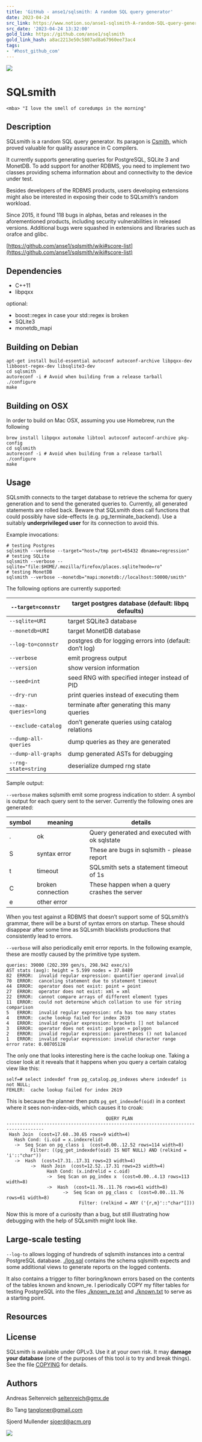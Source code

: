 ```yaml
---
title: 'GitHub - anse1/sqlsmith: A random SQL query generator'
date: 2023-04-24
src_link: https://www.notion.so/anse1-sqlsmith-A-random-SQL-query-generator-b1396ad60b3449fab684181bb39504b4
src_date: '2023-04-24 13:32:00'
gold_link: https://github.com/anse1/sqlsmith
gold_link_hash: a8ac2213e50c5807ad8a67960ee73ac4
tags:
- '#host_github_com'
---
```


[![](/anse1/sqlsmith/raw/master/logo.png)](/anse1/sqlsmith/blob/master/logo.png)


SQLsmith
========



```
<mba> "I love the smell of coredumps in the morning"

```

Description
-----------


SQLsmith is a random SQL query generator. Its paragon is [Csmith](https://embed.cs.utah.edu/csmith/),
 which proved valuable for quality assurance in C compilers.


It currently supports generating queries for PostgreSQL, SQLite 3 and
 MonetDB. To add support for another RDBMS, you need to implement two
 classes providing schema information about and connectivity to the
 device under test.


Besides developers of the RDBMS products, users developing extensions
 might also be interested in exposing their code to SQLsmith’s random
 workload.


Since 2015, it found 118 bugs in alphas, betas and releases in the
 aforementioned products, including security vulnerabilities in
 released versions. Additional bugs were squashed in extensions and
 libraries such as orafce and glibc.


[https://github.com/anse1/sqlsmith/wiki#score-list](https://github.com/anse1/sqlsmith/wiki#score-list)


Dependencies
------------


* C++11
* libpqxx


optional:


* boost::regex in case your std::regex is broken
* SQLite3
* monetdb\_mapi


Building on Debian
------------------



```
apt-get install build-essential autoconf autoconf-archive libpqxx-dev libboost-regex-dev libsqlite3-dev
cd sqlsmith
autoreconf -i # Avoid when building from a release tarball
./configure
make

```

Building on OSX
---------------


In order to build on Mac OSX, assuming you use Homebrew, run the following



```
brew install libpqxx automake libtool autoconf autoconf-archive pkg-config
cd sqlsmith
autoreconf -i # Avoid when building from a release tarball
./configure
make

```

Usage
-----


SQLsmith connects to the target database to retrieve the schema for
 query generation and to send the generated queries to. Currently, all
 generated statements are rolled back. Beware that SQLsmith does call
 functions that could possibly have side-effects
 (e.g. pg\_terminate\_backend). Use a suitably **underprivileged user**
 for its connection to avoid this.


Example invocations:



```
# testing Postgres
sqlsmith --verbose --target="host=/tmp port=65432 dbname=regression"
# testing SQLite
sqlsmith --verbose --sqlite="file:$HOME/.mozilla/firefox/places.sqlite?mode=ro"
# testing MonetDB
sqlsmith --verbose --monetdb="mapi:monetdb://localhost:50000/smith"

```

The following options are currently supported:




| `--target=connstr` | target postgres database (default: libpq defaults) |
| --- | --- |
| `--sqlite=URI` | target SQLite3 database |
| `--monetdb=URI` | target MonetDB database |
| `--log-to=connstr` | postgres db for logging errors into (default: don’t log) |
| `--verbose` | emit progress output |
| `--version` | show version information |
| `--seed=int` | seed RNG with specified integer instead of PID |
| `--dry-run` | print queries instead of executing them |
| `--max-queries=long` | terminate after generating this many queries |
| `--exclude-catalog` | don’t generate queries using catalog relations |
| `--dump-all-queries` | dump queries as they are generated |
| `--dump-all-graphs` | dump generated ASTs for debugging |
| `--rng-state=string` | deserialize dumped rng state |


Sample output:


`--verbose` makes sqlsmith emit some progress indication to stderr. A
 symbol is output for each query sent to the server. Currently the
 following ones are generated:




| symbol | meaning | details |
| --- | --- | --- |
| . | ok | Query generated and executed with ok sqlstate |
| S | syntax error | These are bugs in sqlsmith - please report |
| t | timeout | SQLsmith sets a statement timeout of 1s |
| C | broken connection | These happen when a query crashes the server |
| e | other error |


When you test against a RDBMS that doesn’t support some of SQLsmith’s
 grammar, there will be a burst of syntax errors on startup. These
 should disappear after some time as SQLsmith blacklists productions
 that consistently lead to errors.


`--verbose` will also periodically emit error reports. In the
 following example, these are mostly caused by the primitive type
 system.



```
queries: 39000 (202.399 gen/s, 298.942 exec/s)
AST stats (avg): height = 5.599 nodes = 37.8489
82	ERROR:  invalid regular expression: quantifier operand invalid
70	ERROR:  canceling statement due to statement timeout
44	ERROR:  operator does not exist: point = point
27	ERROR:  operator does not exist: xml = xml
22	ERROR:  cannot compare arrays of different element types
11	ERROR:  could not determine which collation to use for string comparison
5	ERROR:  invalid regular expression: nfa has too many states
4	ERROR:  cache lookup failed for index 2619
4	ERROR:  invalid regular expression: brackets [] not balanced
3	ERROR:  operator does not exist: polygon = polygon
2	ERROR:  invalid regular expression: parentheses () not balanced
1	ERROR:  invalid regular expression: invalid character range
error rate: 0.00705128

```

The only one that looks interesting here is the cache lookup one.
 Taking a closer look at it reveals that it happens when you query a
 certain catalog view like this:



```
self=# select indexdef from pg_catalog.pg_indexes where indexdef is not NULL;
FEHLER:  cache lookup failed for index 2619

```

This is because the planner then puts `pg_get_indexdef(oid)` in a
 context where it sees non-index-oids, which causes it to croak:



```
                                     QUERY PLAN                                     
------------------------------------------------------------------------------------
 Hash Join  (cost=17.60..30.65 rows=9 width=4)
   Hash Cond: (i.oid = x.indexrelid)
   ->  Seq Scan on pg_class i  (cost=0.00..12.52 rows=114 width=8)
         Filter: ((pg_get_indexdef(oid) IS NOT NULL) AND (relkind = 'i'::"char"))
   ->  Hash  (cost=17.31..17.31 rows=23 width=4)
         ->  Hash Join  (cost=12.52..17.31 rows=23 width=4)
               Hash Cond: (x.indrelid = c.oid)
               ->  Seq Scan on pg_index x  (cost=0.00..4.13 rows=113 width=8)
               ->  Hash  (cost=11.76..11.76 rows=61 width=8)
                     ->  Seq Scan on pg_class c  (cost=0.00..11.76 rows=61 width=8)
                           Filter: (relkind = ANY ('{r,m}'::"char"[]))

```

Now this is more of a curiosity than a bug, but still illustrating how
 debugging with the help of SQLsmith might look like.


Large-scale testing
-------------------


`--log-to` allows logging of hundreds of sqlsmith instances into a
 central PostgreSQL database. [./log.sql](/anse1/sqlsmith/blob/master/log.sql) contains the schema sqlsmith
 expects and some additional views to generate reports on the logged
 contents.


It also contains a trigger to filter boring/known errors based on the
 contents of the tables known and known\_re. I periodically COPY my
 filter tables for testing PostgreSQL into the files [./known\_re.txt](/anse1/sqlsmith/blob/master/known_re.txt) and
 [./known.txt](/anse1/sqlsmith/blob/master/known.txt) to serve as a starting point.


Resources
---------


License
-------


SQLsmith is available under GPLv3. Use it at your own risk. It may
 **damage your database** (one of the purposes of this tool *is* to try
 and break things). See the file [COPYING](/anse1/sqlsmith/blob/master/COPYING) for details.


Authors
-------


Andreas Seltenreich <seltenreich@gmx.de>


Bo Tang <tangloner@gmail.com>


Sjoerd Mullender <sjoerd@acm.org>


[![](/anse1/sqlsmith/raw/master/ast.png)](/anse1/sqlsmith/blob/master/ast.png)